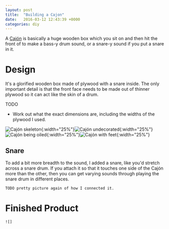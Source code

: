```yaml
---
layout: post
title:  "Building a Cajon"
date:   2016-03-12 12:43:39 +0000
categories: diy
---
```


A [Cajón](https://en.wikipedia.org/wiki/Caj%C3%B3n) is basically a huge wooden box which you sit on and then hit the front of to make a bass-y drum sound, or a snare-y sound if you put a snare in it.

# Design #

It's a glorified wooden box made of plywood with a snare inside.  The only important detail is that the front face needs to be made out of thinner plywood so it can act like the skin of a drum.

TODO

 * Work out what the exact dimensions are, including the widths of the plywood I used.
 
![Cajón skeleton](/images/cajon-skeleton.jpg){:width="25%"}![Cajón undecorated](/images/cajon-not-decorated.jpg){:width="25%"}![Cajón being oiled](/images/cajon-oiling.jpg){:width="25%"}![Cajón with feet](/images/cajon-feet.jpg){:width="25%"}

## Snare ##

To add a bit more breadth to the sound, I added a snare, like you'd stretch across a snare drum.  If you attach it so that it touches one side of the Cajón more than the other, then you can get varying sounds through playing the snare drum in different places.

    TODO pretty picture again of how I connected it.

# Finished Product #

    ![]